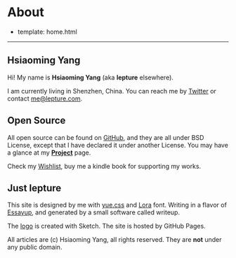 # About

- template: home.html

---------

## Hsiaoming Yang

Hi! My name is **Hsiaoming Yang** (aka **lepture** elsewhere).

I am currently living in Shenzhen, China. You can reach me by
[Twitter](https://twitter.com/lepture) or contact <me@lepture.com>.


## Open Source

All open source can be found on [GitHub](https://github.com/lepture),
and they are all under BSD License,
except that I have declared it under another License.
You may have a glance at my **[Project](http://lab.lepture.com/)** page.

Check my [Wishlist](https://www.amazon.com/registry/wishlist/373NY7OIMSWGJ),
buy me a kindle book for supporting my works.


## Just lepture

This site is designed by me with [yue.css](https://github.com/lepture/yue.css) and [Lora](http://www.cyreal.org/2012/07/lora/) font. Writing in a
flavor of [Essayup](https://github.com/essayup/specs), and generated by
a small software called writeup.

The [logo](/logo.svg) is created with Sketch. The site is hosted by GitHub Pages.

All articles are (c) Hsiaoming Yang, all rights reserved. They are **not**
under any public domain.
